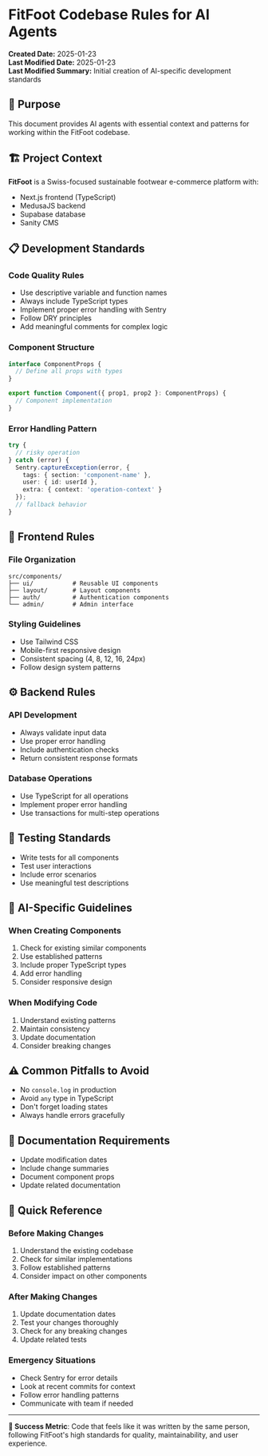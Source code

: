 # FitFoot Codebase Rules for AI Agents

**Created Date:** 2025-01-23  
**Last Modified Date:** 2025-01-23  
**Last Modified Summary:** Initial creation of AI-specific development standards

## 🎯 Purpose

This document provides AI agents with essential context and patterns for working within the FitFoot codebase.

## 🏗️ Project Context

**FitFoot** is a Swiss-focused sustainable footwear e-commerce platform with:
- Next.js frontend (TypeScript)
- MedusaJS backend
- Supabase database
- Sanity CMS

## 📋 Development Standards

### Code Quality Rules
- Use descriptive variable and function names
- Always include TypeScript types
- Implement proper error handling with Sentry
- Follow DRY principles
- Add meaningful comments for complex logic

### Component Structure
```typescript
interface ComponentProps {
  // Define all props with types
}

export function Component({ prop1, prop2 }: ComponentProps) {
  // Component implementation
}
```

### Error Handling Pattern
```typescript
try {
  // risky operation
} catch (error) {
  Sentry.captureException(error, {
    tags: { section: 'component-name' },
    user: { id: userId },
    extra: { context: 'operation-context' }
  });
  // fallback behavior
}
```

## 🎨 Frontend Rules

### File Organization
```
src/components/
├── ui/           # Reusable UI components
├── layout/       # Layout components
├── auth/         # Authentication components
└── admin/        # Admin interface
```

### Styling Guidelines
- Use Tailwind CSS
- Mobile-first responsive design
- Consistent spacing (4, 8, 12, 16, 24px)
- Follow design system patterns

## ⚙️ Backend Rules

### API Development
- Always validate input data
- Use proper error handling
- Include authentication checks
- Return consistent response formats

### Database Operations
- Use TypeScript for all operations
- Implement proper error handling
- Use transactions for multi-step operations

## 🧪 Testing Standards

- Write tests for all components
- Test user interactions
- Include error scenarios
- Use meaningful test descriptions

## 🤖 AI-Specific Guidelines

### When Creating Components
1. Check for existing similar components
2. Use established patterns
3. Include proper TypeScript types
4. Add error handling
5. Consider responsive design

### When Modifying Code
1. Understand existing patterns
2. Maintain consistency
3. Update documentation
4. Consider breaking changes

## ⚠️ Common Pitfalls to Avoid

- No `console.log` in production
- Avoid `any` type in TypeScript
- Don't forget loading states
- Always handle errors gracefully

## 📝 Documentation Requirements

- Update modification dates
- Include change summaries
- Document component props
- Update related documentation

## 🎯 **Quick Reference**

### **Before Making Changes**
1. Understand the existing codebase
2. Check for similar implementations
3. Follow established patterns
4. Consider impact on other components

### **After Making Changes**
1. Update documentation dates
2. Test your changes thoroughly
3. Check for any breaking changes
4. Update related tests

### **Emergency Situations**
- Check Sentry for error details
- Look at recent commits for context
- Follow error handling patterns
- Communicate with team if needed

---

**🎯 Success Metric**: Code that feels like it was written by the same person, following FitFoot's high standards for quality, maintainability, and user experience. 